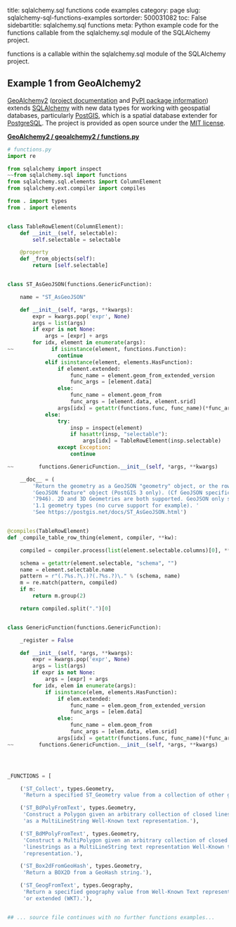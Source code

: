 title: sqlalchemy.sql functions code examples
category: page
slug: sqlalchemy-sql-functions-examples
sortorder: 500031082
toc: False
sidebartitle: sqlalchemy.sql functions
meta: Python example code for the functions callable from the sqlalchemy.sql module of the SQLAlchemy project.


functions is a callable within the sqlalchemy.sql module of the SQLAlchemy project.


## Example 1 from GeoAlchemy2
[GeoAlchemy2](https://github.com/geoalchemy/geoalchemy2)
([project documentation](https://geoalchemy-2.readthedocs.io/en/latest/)
and
[PyPI package information](https://pypi.org/project/GeoAlchemy2/))
extends [SQLAlchemy](/sqlalchemy.html) with new data types for working
with geospatial databases, particularly [PostGIS](http://postgis.net/),
which is a spatial database extender for [PostgreSQL](/postgresql.html).
The project is provided as open source under the
[MIT license](https://github.com/geoalchemy/geoalchemy2/blob/master/COPYING.rst).

[**GeoAlchemy2 / geoalchemy2 / functions.py**](https://github.com/geoalchemy/geoalchemy2/blob/master/geoalchemy2/./functions.py)

```python
# functions.py
import re

from sqlalchemy import inspect
~~from sqlalchemy.sql import functions
from sqlalchemy.sql.elements import ColumnElement
from sqlalchemy.ext.compiler import compiles

from . import types
from . import elements


class TableRowElement(ColumnElement):
    def __init__(self, selectable):
        self.selectable = selectable

    @property
    def _from_objects(self):
        return [self.selectable]


class ST_AsGeoJSON(functions.GenericFunction):

    name = "ST_AsGeoJSON"

    def __init__(self, *args, **kwargs):
        expr = kwargs.pop('expr', None)
        args = list(args)
        if expr is not None:
            args = [expr] + args
        for idx, element in enumerate(args):
~~            if isinstance(element, functions.Function):
                continue
            elif isinstance(element, elements.HasFunction):
                if element.extended:
                    func_name = element.geom_from_extended_version
                    func_args = [element.data]
                else:
                    func_name = element.geom_from
                    func_args = [element.data, element.srid]
                args[idx] = getattr(functions.func, func_name)(*func_args)
            else:
                try:
                    insp = inspect(element)
                    if hasattr(insp, "selectable"):
                        args[idx] = TableRowElement(insp.selectable)
                except Exception:
                    continue

~~        functions.GenericFunction.__init__(self, *args, **kwargs)

    __doc__ = (
        'Return the geometry as a GeoJSON "geometry" object, or the row as a '
        'GeoJSON feature" object (PostGIS 3 only). (Cf GeoJSON specifications RFC '
        '7946). 2D and 3D Geometries are both supported. GeoJSON only support SFS '
        '1.1 geometry types (no curve support for example). '
        'See https://postgis.net/docs/ST_AsGeoJSON.html')


@compiles(TableRowElement)
def _compile_table_row_thing(element, compiler, **kw):

    compiled = compiler.process(list(element.selectable.columns)[0], **kw)

    schema = getattr(element.selectable, "schema", "")
    name = element.selectable.name
    pattern = r"(.?%s.?\.)?(.?%s.?)\." % (schema, name)
    m = re.match(pattern, compiled)
    if m:
        return m.group(2)

    return compiled.split(".")[0]


class GenericFunction(functions.GenericFunction):

    _register = False

    def __init__(self, *args, **kwargs):
        expr = kwargs.pop('expr', None)
        args = list(args)
        if expr is not None:
            args = [expr] + args
        for idx, elem in enumerate(args):
            if isinstance(elem, elements.HasFunction):
                if elem.extended:
                    func_name = elem.geom_from_extended_version
                    func_args = [elem.data]
                else:
                    func_name = elem.geom_from
                    func_args = [elem.data, elem.srid]
                args[idx] = getattr(functions.func, func_name)(*func_args)
~~        functions.GenericFunction.__init__(self, *args, **kwargs)




_FUNCTIONS = [

    ('ST_Collect', types.Geometry,
     'Return a specified ST_Geometry value from a collection of other geometries.'),

    ('ST_BdPolyFromText', types.Geometry,
     'Construct a Polygon given an arbitrary collection of closed linestrings'
     'as a MultiLineString Well-Known text representation.'),

    ('ST_BdMPolyFromText', types.Geometry,
     'Construct a MultiPolygon given an arbitrary collection of closed '
     'linestrings as a MultiLineString text representation Well-Known text '
     'representation.'),

    ('ST_Box2dFromGeoHash', types.Geometry,
     'Return a BOX2D from a GeoHash string.'),

    ('ST_GeogFromText', types.Geography,
     'Return a specified geography value from Well-Known Text representation '
     'or extended (WKT).'),


## ... source file continues with no further functions examples...

```

